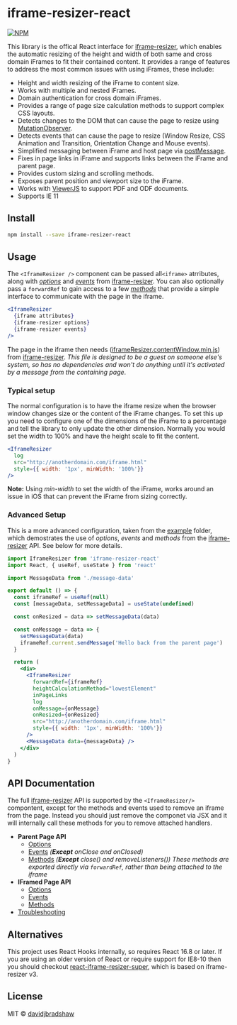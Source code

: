 # iframe-resizer-react

[![NPM](https://img.shields.io/npm/v/iframe-resizer-react.svg)](https://www.npmjs.com/package/iframe-resizer-react)

This library is the offical React interface for [iframe-resizer](https://github.com/davidjbradshaw/iframe-resizer), which enables the automatic resizing of the height and width of both same and cross domain iFrames to fit their contained content. It provides a range of features to address the most common issues with using iFrames, these include:

- Height and width resizing of the iFrame to content size.
- Works with multiple and nested iFrames.
- Domain authentication for cross domain iFrames.
- Provides a range of page size calculation methods to support complex CSS layouts.
- Detects changes to the DOM that can cause the page to resize using [MutationObserver](https://developer.mozilla.org/en/docs/Web/API/MutationObserver).
- Detects events that can cause the page to resize (Window Resize, CSS Animation and Transition, Orientation Change and Mouse events).
- Simplified messaging between iFrame and host page via [postMessage](https://developer.mozilla.org/en-US/docs/Web/API/window.postMessage).
- Fixes in page links in iFrame and supports links between the iFrame and parent page.
- Provides custom sizing and scrolling methods.
- Exposes parent position and viewport size to the iFrame.
- Works with [ViewerJS](http://viewerjs.org/) to support PDF and ODF documents.
- Supports IE 11

## Install

```bash
npm install --save iframe-resizer-react
```

## Usage

The `<IframeResizer />` component can be passed all`<iframe>` atrributes, along with _[options](https://github.com/davidjbradshaw/iframe-resizer/blob/master/docs/parent_page/options.md)_ and _[events](https://github.com/davidjbradshaw/iframe-resizer/blob/master/docs/parent_page/events.md)_ from [iframe-resizer](https://github.com/davidjbradshaw/iframe-resizer). You can also optionally pass a `forwardRef` to gain access to a few _[methods](https://github.com/davidjbradshaw/iframe-resizer/blob/master/docs/parent_page/methods.md)_ that provide a simple interface to communicate with the page in the iframe.

```jsx
<IframeResizer
  {iframe attributes}
  {iframe-resizer options}
  {iframe-resizer events}
/>
```

The page in the iframe then needs ([iframeResizer.contentWindow.min.js](https://raw.github.com/davidjbradshaw/iframe-resizer/master/js/iframeResizer.contentWindow.min.js)) from [iframe-resizer](https://github.com/davidjbradshaw/iframe-resizer). _This file is designed to be a guest on someone else's system, so has no dependencies and won't do anything until it's activated by a message from the containing page_.

### Typical setup

The normal configuration is to have the iframe resize when the browser window changes size or the content of the iFrame changes. To set this up you need to configure one of the dimensions of the iFrame to a percentage and tell the library to only update the other dimension. Normally you would set the width to 100% and have the height scale to fit the content.

```jsx
<IframeResizer
  log
  src="http://anotherdomain.com/iframe.html"
  style={{ width: '1px', minWidth: '100%'}}
/>
```

**Note:** Using _min-width_ to set the width of the iFrame, works around an issue in iOS that can prevent the iFrame from sizing correctly.

### Advanced Setup

This is a more advanced configuration, taken from the [example](https://github.com/davidjbradshaw/iframe-resizer-react/tree/master/example) folder, which demostrates the use of _options_, _events_ and _methods_ from the [iframe-resizer](https://github.com/davidjbradshaw/iframe-resizer) API. See below for more details.

```jsx
import IframeResizer from 'iframe-resizer-react'
import React, { useRef, useState } from 'react'

import MessageData from './message-data'

export default () => {
  const iframeRef = useRef(null)
  const [messageData, setMessageData] = useState(undefined)

  const onResized = data => setMessageData(data)

  const onMessage = data => {
    setMessageData(data)
    iframeRef.current.sendMessage('Hello back from the parent page')
  }

  return (
    <div>
      <IframeResizer
        forwardRef={iframeRef}
        heightCalculationMethod="lowestElement"
        inPageLinks
        log
        onMessage={onMessage}
        onResized={onResized}
        src="http://anotherdomain.com/iframe.html"
        style={{ width: '1px', minWidth: '100%'}}
      />
      <MessageData data={messageData} />
    </div>
  )
}
```

## API Documentation

The full [iframe-resizer](https://github.com/davidjbradshaw/iframe-resizer) API is supported by the `<IframeResizer/>` compontent, except for the methods and events used to remove an iframe from the page. Instead you should just remove the componet via JSX and it will internally call these methods for you to remove attached handlers.

- **Parent Page API**
  - [Options](https://github.com/davidjbradshaw/iframe-resizer/blob/master/docs/parent_page/options.md)
  - [Events](https://github.com/davidjbradshaw/iframe-resizer/blob/master/docs/parent_page/events.md) _(**Except** onClose and onClosed)_
  - [Methods](https://github.com/davidjbradshaw/iframe-resizer/blob/master/docs/parent_page/methods.md) _(**Except** close() and removeListeners())_
  _These methods are exported directly via `forwardRef`, rather than being attached to the iframe_
- **IFramed Page API**
  - [Options](https://github.com/davidjbradshaw/iframe-resizer/blob/master/docs/iframed_page/options.md)
  - [Events](https://github.com/davidjbradshaw/iframe-resizer/blob/master/docs/iframed_page/events.md)
  - [Methods](https://github.com/davidjbradshaw/iframe-resizer/blob/master/docs/iframed_page/methods.md)
- [Troubleshooting](https://github.com/davidjbradshaw/iframe-resizer/blob/master/docs/troubleshooting.md)

## Alternatives

This project uses React Hooks internally, so requires React 16.8 or later. If you are using an older version of React or require support for IE8-10 then you should checkout [react-iframe-resizer-super](https://github.com/zeroasterisk/react-iframe-resizer-super#readme), which is based on iframe-resizer v3.

## License

MIT © [davidjbradshaw](https://github.com/davidjbradshaw)
